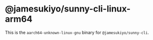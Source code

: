 # @jamesukiyo/sunny-cli-linux-arm64

This is the `aarch64-unknown-linux-gnu` binary for `@jamesukiyo/sunny-cli`.